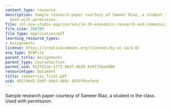 ```yaml
---
content_type: resource
description: Sample research paper courtesy of Sameer Riaz, a student in the class.
  Used with permission.
file: /ol-ocw-studio-app/courses/14-33-economics-research-and-communication-spring-2005/d92746d15b9f4db3988c3055f9cefecb_sameerriaz_final.pdf
file_size: 268785
file_type: application/pdf
learning_resource_types:
- Assignments
license: https://creativecommons.org/licenses/by-nc-sa/4.0/
ocw_type: OCWFile
parent_title: Assignments
parent_type: CourseSection
parent_uid: 913f213e-1772-003f-8649-4c0f756a4d86
resourcetype: Document
title: sameerriaz_final.pdf
uid: d92746d1-5b9f-4db3-988c-3055f9cefecb
---
```

Sample research paper courtesy of Sameer Riaz, a student in the class. Used with permission.